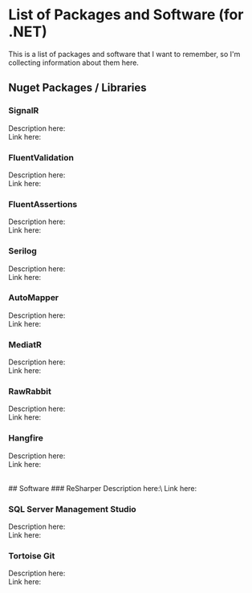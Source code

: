 # List of Packages and Software (for .NET)
This is a list of packages and software that I want to remember, so I'm collecting information about them here.

## Nuget Packages / Libraries
### SignalR
Description here:\
Link here:

### FluentValidation
Description here:\
Link here:

### FluentAssertions
Description here:\
Link here:

### Serilog
Description here:\
Link here:

### AutoMapper
Description here:\
Link here:

### MediatR
Description here:\
Link here:

### RawRabbit
Description here:\
Link here:

### Hangfire
Description here:\
Link here:

<br/>
## Software
### ReSharper
Description here:\
Link here:

### SQL Server Management Studio
Description here:\
Link here:

### Tortoise Git
Description here:\
Link here:



